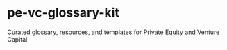 # pe-vc-glossary-kit
Curated glossary, resources, and templates for Private Equity and Venture Capital 
